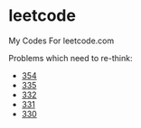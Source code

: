 # leetcode
My Codes For leetcode.com

Problems which need to re-think:
* [354](https://leetcode.com/problems/russian-doll-envelopes/)
* [335](https://leetcode.com/problems/self-crossing/)
* [332](https://leetcode.com/problems/reconstruct-itinerary/)
* [331](https://leetcode.com/problems/verify-preorder-serialization-of-a-binary-tree/)
* [330](https://leetcode.com/problems/patching-array/)
